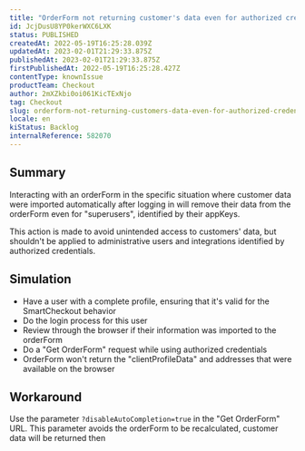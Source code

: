 ```yaml
---
title: "OrderForm not returning customer's data even for authorized credentials"
id: JcjDusU8YP0kerWXC6LXK
status: PUBLISHED
createdAt: 2022-05-19T16:25:28.039Z
updatedAt: 2023-02-01T21:29:33.875Z
publishedAt: 2023-02-01T21:29:33.875Z
firstPublishedAt: 2022-05-19T16:25:28.427Z
contentType: knownIssue
productTeam: Checkout
author: 2mXZkbi0oi061KicTExNjo
tag: Checkout
slug: orderform-not-returning-customers-data-even-for-authorized-credentials
locale: en
kiStatus: Backlog
internalReference: 582070
---
```


## Summary


Interacting with an orderForm in the specific situation where customer data were imported automatically after logging in will remove their data from the orderForm even for "superusers", identified by their appKeys.

This action is made to avoid unintended access to customers' data, but shouldn't be applied to administrative users and integrations identified by authorized credentials.


##

## Simulation



- Have a user with a complete profile, ensuring that it's valid for the SmartCheckout behavior
- Do the login process for this user
- Review through the browser if their information was imported to the orderForm
- Do a "Get OrderForm" request while using authorized credentials
- OrderForm won't return the "clientProfileData" and addresses that were available on the browser


##

## Workaround


Use the parameter `?disableAutoCompletion=true` in the "Get OrderForm" URL. This parameter avoids the orderForm to be recalculated, customer data will be returned then




